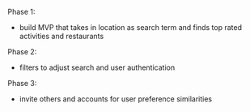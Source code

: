 Phase 1:
- build MVP that takes in location as search term and finds top rated activities and restaurants

Phase 2:
- filters to adjust search and user authentication

Phase 3:
- invite others and accounts for user preference similarities